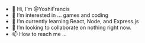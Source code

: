 - 👋 Hi, I’m @YoshiFrancis
- 👀 I’m interested in ... games and coding
- 🌱 I’m currently learning React, Node, and Express.js
- 💞️ I’m looking to collaborate on nothing right now. 
- 📫 How to reach me ...

<!---
YoshiFrancis/YoshiFrancis is a ✨ special ✨ repository because its `README.md` (this file) appears on your GitHub profile.
You can click the Preview link to take a look at your changes.
--->
